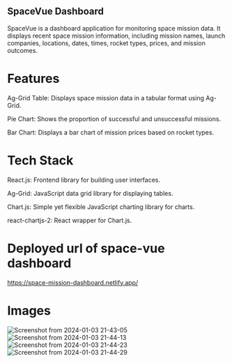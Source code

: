 ## SpaceVue Dashboard
SpaceVue is a dashboard application for monitoring space mission data. It displays recent space mission information, including mission names, launch companies, locations, dates, times, rocket types, prices, and mission outcomes.

# Features

Ag-Grid Table: Displays space mission data in a tabular format using Ag-Grid. 

Pie Chart: Shows the proportion of successful and unsuccessful missions.

Bar Chart: Displays a bar chart of mission prices based on rocket types.

# Tech Stack

React.js: Frontend library for building user interfaces.

Ag-Grid: JavaScript data grid library for displaying tables.

Chart.js: Simple yet flexible JavaScript charting library for charts.

react-chartjs-2: React wrapper for Chart.js.

# Deployed url of space-vue dashboard 
https://space-mission-dashboard.netlify.app/

# Images
![Screenshot from 2024-01-03 21-43-05](https://github.com/madhurisonawat/Space-mission/assets/63995668/a75d1ded-2ab2-40e5-a43a-1f2616f1e040)
![Screenshot from 2024-01-03 21-44-13](https://github.com/madhurisonawat/Space-mission/assets/63995668/9cd103b4-9acc-4f75-8796-7d37f529230b)
![Screenshot from 2024-01-03 21-44-23](https://github.com/madhurisonawat/Space-mission/assets/63995668/2864e116-606f-48df-bf62-3c493a0427bf)
![Screenshot from 2024-01-03 21-44-29](https://github.com/madhurisonawat/Space-mission/assets/63995668/a7b03477-36d8-402a-beec-5ad69ba81a66)


